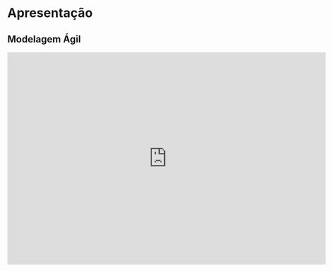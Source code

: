 # Apresentação

## Modelagem Ágil

<iframe width="720" height="480" src="https://www.youtube.com/embed/" frameborder="0" allow="accelerometer; autoplay; clipboard-write; encrypted-media; gyroscope; picture-in-picture; fullscreen"></iframe>